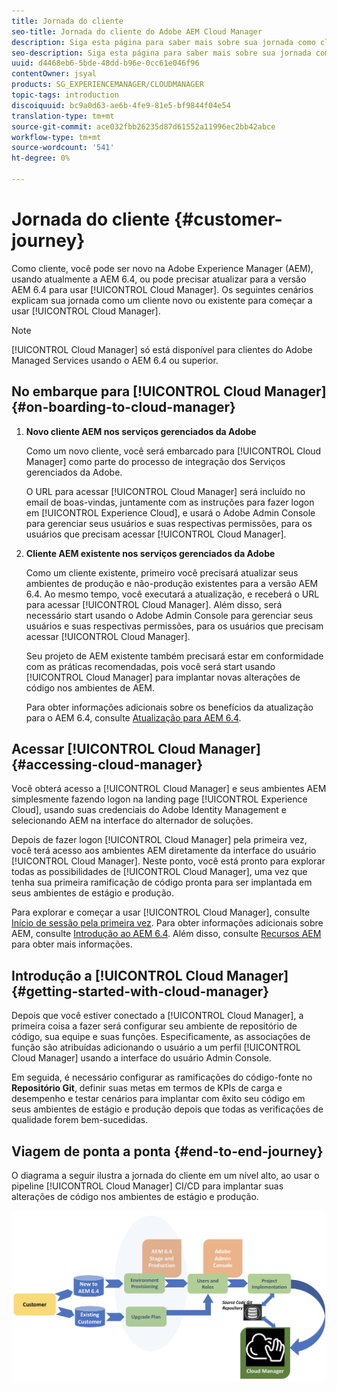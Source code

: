 ```yaml
---
title: Jornada do cliente
seo-title: Jornada do cliente do Adobe AEM Cloud Manager
description: Siga esta página para saber mais sobre sua jornada como cliente para começar a usar o Cloud Manager.
seo-description: Siga esta página para saber mais sobre sua jornada como cliente para começar a usar o Adobe AEM Cloud Manager.
uuid: d4468eb6-5bde-48dd-b96e-0cc61e046f96
contentOwner: jsyal
products: SG_EXPERIENCEMANAGER/CLOUDMANAGER
topic-tags: introduction
discoiquuid: bc9a0d63-ae6b-4fe9-81e5-bf9844f04e54
translation-type: tm+mt
source-git-commit: ace032fbb26235d87d61552a11996ec2bb42abce
workflow-type: tm+mt
source-wordcount: '541'
ht-degree: 0%

---
```



# Jornada do cliente {#customer-journey}

Como cliente, você pode ser novo na Adobe Experience Manager (AEM), usando atualmente a AEM 6.4, ou pode precisar atualizar para a versão AEM 6.4 para usar [!UICONTROL Cloud Manager]. Os seguintes cenários explicam sua jornada como um cliente novo ou existente para começar a usar [!UICONTROL Cloud Manager].

>[!NOTE]
>
>[!UICONTROL Cloud Manager] só está disponível para clientes do Adobe Managed Services usando o AEM 6.4 ou superior.

## No embarque para [!UICONTROL Cloud Manager]{#on-boarding-to-cloud-manager}

1. **Novo cliente AEM nos serviços gerenciados da Adobe**

   Como um novo cliente, você será embarcado para [!UICONTROL Cloud Manager] como parte do processo de integração dos Serviços gerenciados da Adobe.

   O URL para acessar [!UICONTROL Cloud Manager] será incluído no email de boas-vindas, juntamente com as instruções para fazer logon em [!UICONTROL Experience Cloud], e usará o Adobe Admin Console para gerenciar seus usuários e suas respectivas permissões, para os usuários que precisam acessar [!UICONTROL Cloud Manager].

1. **Cliente AEM existente nos serviços gerenciados da Adobe**

   Como um cliente existente, primeiro você precisará atualizar seus ambientes de produção e não-produção existentes para a versão AEM 6.4. Ao mesmo tempo, você executará a atualização, e receberá o URL para acessar [!UICONTROL Cloud Manager]. Além disso, será necessário start usando o Adobe Admin Console para gerenciar seus usuários e suas respectivas permissões, para os usuários que precisam acessar [!UICONTROL Cloud Manager].

   Seu projeto de AEM existente também precisará estar em conformidade com as práticas recomendadas, pois você será start usando [!UICONTROL Cloud Manager] para implantar novas alterações de código nos ambientes de AEM.

   Para obter informações adicionais sobre os benefícios da atualização para o AEM 6.4, consulte [Atualização para AEM 6.4](https://helpx.adobe.com/experience-manager/6-4/sites/deploying/using/upgrade.html).

## Acessar [!UICONTROL Cloud Manager] {#accessing-cloud-manager}

Você obterá acesso a [!UICONTROL Cloud Manager] e seus ambientes AEM simplesmente fazendo logon na landing page [!UICONTROL Experience Cloud], usando suas credenciais do Adobe Identity Management e selecionando AEM na interface do alternador de soluções.

Depois de fazer logon [!UICONTROL Cloud Manager] pela primeira vez, você terá acesso aos ambientes AEM diretamente da interface do usuário [!UICONTROL Cloud Manager]. Neste ponto, você está pronto para explorar todas as possibilidades de [!UICONTROL Cloud Manager], uma vez que tenha sua primeira ramificação de código pronta para ser implantada em seus ambientes de estágio e produção.

Para explorar e começar a usar [!UICONTROL Cloud Manager], consulte [Início de sessão pela primeira vez](first-time-login.md). Para obter informações adicionais sobre AEM, consulte [Introdução ao AEM 6.4](https://helpx.adobe.com/experience-manager/6-4/sites/deploying/using/deploy.html). Além disso, consulte [Recursos AEM](https://www.adobe.com/marketing-cloud/experience-manager/resources.html?promoid=759X6WV8&amp;mv=other) para obter mais informações.

## Introdução a [!UICONTROL Cloud Manager] {#getting-started-with-cloud-manager}

Depois que você estiver conectado a [!UICONTROL Cloud Manager], a primeira coisa a fazer será configurar seu ambiente de repositório de código, sua equipe e suas funções. Especificamente, as associações de função são atribuídas adicionando o usuário a um perfil [!UICONTROL Cloud Manager] usando a interface do usuário Admin Console.

Em seguida, é necessário configurar as ramificações do código-fonte no **Repositório Git**, definir suas metas em termos de KPIs de carga e desempenho e testar cenários para implantar com êxito seu código em seus ambientes de estágio e produção depois que todas as verificações de qualidade forem bem-sucedidas.

## Viagem de ponta a ponta {#end-to-end-journey}

O diagrama a seguir ilustra a jornada do cliente em um nível alto, ao usar o pipeline [!UICONTROL Cloud Manager] CI/CD para implantar suas alterações de código nos ambientes de estágio e produção.

![](assets/screen_shot_2018-05-15at124004pm.png)

